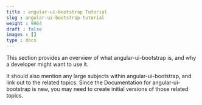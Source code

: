 ```yaml
---
title : angular-ui-bootstrap Tutorial
slug : angular-ui-bootstrap-tutorial
weight : 9964
draft : false
images : []
type : docs
---
```


This section provides an overview of what angular-ui-bootstrap is, and why a developer might want to use it.

It should also mention any large subjects within angular-ui-bootstrap, and link out to the related topics.  Since the Documentation for angular-ui-bootstrap is new, you may need to create initial versions of those related topics.

